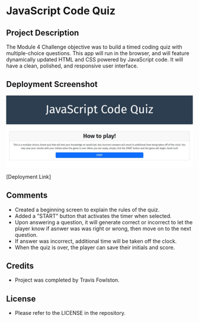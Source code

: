 # JavaScript Code Quiz

## Project Description

The Module 4 Challenge objective was to build a timed coding quiz with multiple-choice questions. This app will run in the browser, and will feature dynamically updated HTML and CSS powered by JavaScript code. It will have a clean, polished, and responsive user interface.

## Deployment Screenshot

![deployment-screenshot](assets/images/deployment-screenshot.JPG)

[Deployment Link]

## Comments

- Created a beginning screen to explain the rules of the quiz.
- Added a "START" button that activates the timer when selected.
- Upon answering a question, it will generate correct or incorrect to let the player know if asnwer was was right or wrong, then move on to the next question.
- If answer was incorrect, additional time will be taken off the clock.
- When the quiz is over, the player can save their initials and score.

## Credits

- Project was completed by Travis Fowlston.

## License

- Please refer to the LICENSE in the repository.
